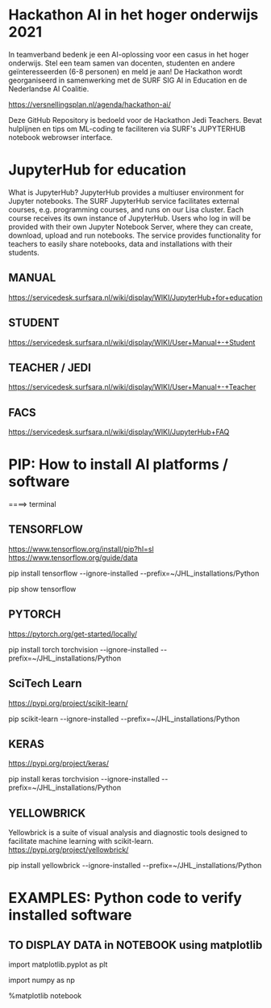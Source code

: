 # Hackathon AI in het hoger onderwijs 2021
In teamverband bedenk je een AI-oplossing voor een casus in het hoger onderwijs. Stel een team samen van docenten, studenten en andere geïnteresseerden (6-8 personen) en meld je aan! De Hackathon wordt georganiseerd in samenwerking met de SURF SIG AI in Education en de Nederlandse AI Coalitie.
 
 https://versnellingsplan.nl/agenda/hackathon-ai/
 
Deze GitHub Repository is bedoeld voor de Hackathon Jedi Teachers. Bevat hulplijnen en tips om ML-coding te faciliteren via  SURF's JUPYTERHUB notebook webrowser interface.


# JupyterHub for education

What is JupyterHub?
JupyterHub provides a multiuser environment for Jupyter notebooks. The SURF JupyterHub service facilitates external courses, e.g. programming courses, and runs on our Lisa cluster.
Each course receives its own instance of JupyterHub. Users who log in will be provided with their own Jupyter Notebook Server, where they can create, download, upload and run notebooks. The service provides functionality for teachers to easily share notebooks, data and installations with their students.

## MANUAL

https://servicedesk.surfsara.nl/wiki/display/WIKI/JupyterHub+for+education

## STUDENT 

https://servicedesk.surfsara.nl/wiki/display/WIKI/User+Manual+-+Student

## TEACHER / JEDI

https://servicedesk.surfsara.nl/wiki/display/WIKI/User+Manual+-+Teacher

## FACS

https://servicedesk.surfsara.nl/wiki/display/WIKI/JupyterHub+FAQ

# PIP: How to install AI platforms / software

====> terminal

## TENSORFLOW
https://www.tensorflow.org/install/pip?hl=sl
https://www.tensorflow.org/guide/data

pip install tensorflow  --ignore-installed --prefix=~/JHL_installations/Python

pip show tensorflow

## PYTORCH
https://pytorch.org/get-started/locally/

pip install torch torchvision --ignore-installed --prefix=~/JHL_installations/Python

## SciTech Learn
https://pypi.org/project/scikit-learn/

pip scikit-learn --ignore-installed --prefix=~/JHL_installations/Python

## KERAS
https://pypi.org/project/keras/

pip install keras torchvision --ignore-installed --prefix=~/JHL_installations/Python

## YELLOWBRICK
Yellowbrick is a suite of visual analysis and diagnostic tools designed to facilitate machine learning with scikit-learn. 
https://pypi.org/project/yellowbrick/

pip install yellowbrick --ignore-installed --prefix=~/JHL_installations/Python


# EXAMPLES: Python code to verify installed software

## TO DISPLAY DATA in NOTEBOOK using matplotlib

import matplotlib.pyplot as plt

import numpy as np

%matplotlib notebook


